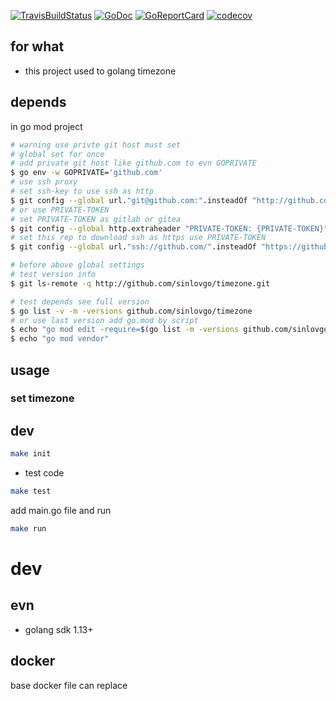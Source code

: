 [![TravisBuildStatus](https://api.travis-ci.org/sinlovgo/timezone.svg?branch=master)](https://travis-ci.org/sinlovgo/timezone)
[![GoDoc](https://godoc.org/github.com/sinlovgo/timezone?status.png)](https://godoc.org/github.com/sinlovgo/timezone/)
[![GoReportCard](https://goreportcard.com/badge/github.com/sinlovgo/timezone)](https://goreportcard.com/report/github.com/sinlovgo/timezone)
[![codecov](https://codecov.io/gh/sinlovgo/timezone/branch/master/graph/badge.svg)](https://codecov.io/gh/sinlovgo/timezone)

## for what

- this project used to golang timezone

## depends

in go mod project

```bash
# warning use privte git host must set
# global set for once
# add private git host like github.com to evn GOPRIVATE
$ go env -w GOPRIVATE='github.com'
# use ssh proxy
# set ssh-key to use ssh as http
$ git config --global url."git@github.com:".insteadOf "http://github.com/"
# or use PRIVATE-TOKEN
# set PRIVATE-TOKEN as gitlab or gitea
$ git config --global http.extraheader "PRIVATE-TOKEN: {PRIVATE-TOKEN}"
# set this rep to download ssh as https use PRIVATE-TOKEN
$ git config --global url."ssh://github.com/".insteadOf "https://github.com/"

# before above global settings
# test version info
$ git ls-remote -q http://github.com/sinlovgo/timezone.git

# test depends see full version
$ go list -v -m -versions github.com/sinlovgo/timezone
# or use last version add go.mod by script
$ echo "go mod edit -require=$(go list -m -versions github.com/sinlovgo/timezone.git | awk '{print $1 "@" $NF}')"
$ echo "go mod vendor"
```

## usage

### set timezone

## dev

```bash
make init
```

- test code

```bash
make test
```

add main.go file and run

```bash
make run
```

# dev

## evn

- golang sdk 1.13+

## docker

base docker file can replace
